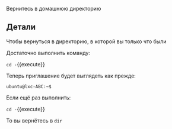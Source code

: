 Вернитесь в домашнюю директорию

## Детали

Чтобы вернуться в директорию, в которой вы только что были

Достаточно выполнить команду:

`cd -`{{execute}}

Теперь приглашение будет выглядеть как прежде:

```shell
ubuntu@lxc-ABC:~$
```

Если ещё раз выполнить:

`cd -`{{execute}}

То вы вернётесь в `dir`